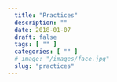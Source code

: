 ```yaml
---
  title: "Practices"
  description: ""
  date: 2018-01-07
  draft: false
  tags: [ "" ]
  categories: [ "" ]
  # image: "/images/face.jpg"
  slug: "practices"
---
```


